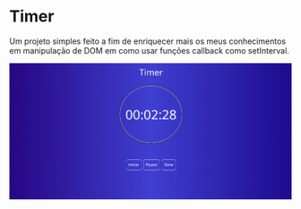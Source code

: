 # Timer
Um projeto simples feito a fim de enriquecer mais os meus conhecimentos em manipulação de DOM em como usar funções callback como setInterval.

![screencapture-127-0-0-1-5500-index-html-2021-10-27-19_40_42](https://github.com/franSborges/Timer/blob/main/foto-timer.png)
